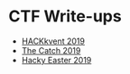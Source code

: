 # CTF Write-ups

- [HACKkvent 2019](write-ups/Hackvent2019/README.md)
- [The Catch 2019](write-ups/TheCatch2019/README.md)
- [Hacky Easter 2019](write-ups/HackyEaster2019/README.md)

